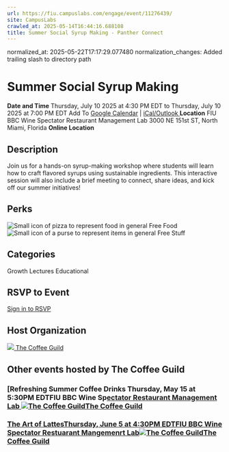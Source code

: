 ```yaml
---
url: https://fiu.campuslabs.com/engage/event/11276439/
site: CampusLabs
crawled_at: 2025-05-14T16:44:16.688108
title: Summer Social Syrup Making - Panther Connect
---
```

normalized_at: 2025-05-22T17:17:29.077480
normalization_changes: Added trailing slash to directory path

# Summer Social Syrup Making
**Date and Time**
Thursday, July 10 2025 at 4:30 PM EDT  to 
Thursday, July 10 2025 at 7:00 PM EDT
Add To [Google Calendar](https://fiu.campuslabs.com/engage/event/11276439/googlepublish) | [iCal/Outlook ](https://fiu.campuslabs.com/engage/event/11276439.ics)
**Location**
FIU BBC Wine Spectator Restaurant Management Lab
3000 NE 151st ST, North Miami, Florida
**Online Location**
## Description
Join us for a hands-on syrup-making workshop where students will learn how to craft flavored syrups using sustainable ingredients. This interactive session will also include a brief meeting to connect, share ideas, and kick off our summer initiatives!
## Perks
![Small icon of pizza to represent food in general](https://static.campuslabsengage.com/discovery/images/free_food.svg) Free Food 
![Small icon of a purse to represent items in general](https://static.campuslabsengage.com/discovery/images/free_stuff.svg) Free Stuff 
## Categories
Growth
Lectures
Educational
## RSVP to Event
[Sign in to RSVP](https://fiu.campuslabs.com/engage/account/login?returnUrl=/engage/event/11276439)
## Host Organization
[![](https://se-images.campuslabs.com/clink/images/c67703aa-d5ba-43e4-b8ff-97d879958ea0d2ad1655-114e-4637-b25b-6d006d5251d2.png?preset=small-sq) The Coffee Guild ](https://fiu.campuslabs.com/engage/organization/coffeeguild)
## Other events hosted by The Coffee Guild
### [Refreshing Summer Coffee Drinks Thursday, May 15 at 5:30PM EDTFIU BBC Wine Sp[ectator Restaurant Management Lab ![The Coffee Guild](https://se-images.campuslabs.com/clink/images/c67703aa-d5ba-43e4-b8ff-97d879958ea0d2ad1655-114e-4637-b25b-6d006d5251d2.png?preset=small-sq)The Coffee Guild](https://fiu.campuslabs.com/engage/event/11276435)
### [The Art of LattesThursday, June 5 at 4:30PM EDTFIU BBC Wine Spectator Restuarant Mangemenrt Lab![The Coffee Guild](https://se-images.campuslabs.com/clink/images/c67703aa-d5ba-43e4-b8ff-97d879958ea0d2ad1655-114e-4637-b25b-6d006d5251d2.png?preset=small-sq)The Coffee Guild](https://fiu.campuslabs.com/engage/event/11276437)
